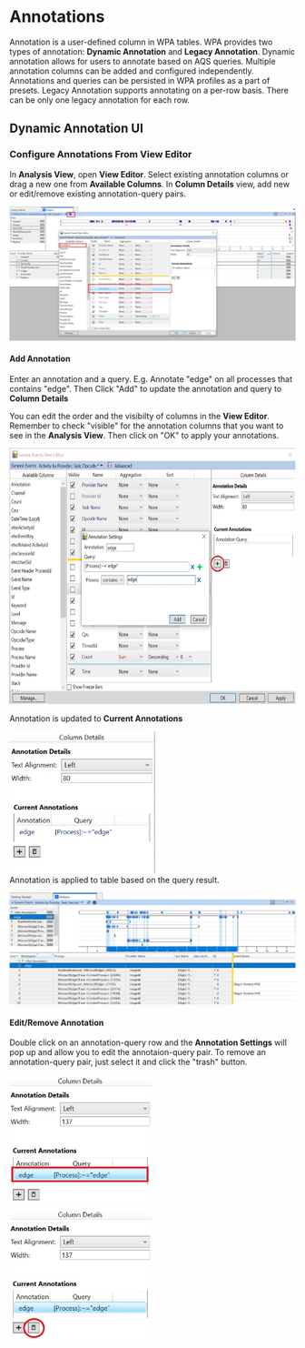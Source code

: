 # Annotations

Annotation is a user-defined column in WPA tables. WPA provides two types of annotation: **Dynamic Annotation** and **Legacy Annotation**. Dynamic annotation allows for users to annotate based on AQS queries. Multiple annotation columns can be added and configured independently. Annotations and queries can be persisted in WPA profiles as a part of presets. Legacy Annotation supports annotating on a per-row basis. There can be only one legacy annotation for each row.

## Dynamic Annotation UI
### Configure Annotations From View Editor
In **Analysis View**, open **View Editor**. Select existing annotation columns or drag a new one from **Available Columns**. In **Column Details** view, add new or edit/remove existing annotation-query pairs. 

   <img src="images/wpa-annotation-openvieweditor.jpg" alt="Open View Editor"> 
   
#### Add Annotation
Enter an annotation and a query. E.g. Annotate "edge" on all processes that contains "edge". Then Click "Add" to update the annotation and query to **Column Details**

You can edit the order and the visibilty of columns in the **View Editor**. Remember to check "visible" for the annotation columns that you want to see in the **Analysis View**. Then click on "OK" to apply your annotations. 
   
  <img src="images/wpa-annotation-addnew.jpg" alt="Add new annotation." height="450"> 
   
  Annotation is updated to **Current Annotations**
   
  <img src="images/wpa-annotation-addnew1.jpg" alt="Column details." height="250"></br>
  Annotation is applied to table based on the query result. 
   
  <img src="images/wpa-annotation-addresult.jpg" alt="Add result.">
   
#### Edit/Remove Annotation
Double click on an annotation-query row and the **Annotation Settings** will pop up and allow you to edit the annotaion-query pair. To remove an annotation-query pair, just select it and click the "trash" button.

   <img src="images/wpa-annotation-edit.jpg" alt="Edit annotation." width="250"> &emsp;&emsp;&emsp; <img src="images/wpa-annotation-remove.jpg" alt="Edit annotation." width="250"> 
   
